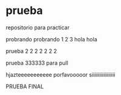 prueba
======

repositorio para practicar

probrando probrando 1 2 3 hola hola


prueba 2 2 2 2 2 2 2


prueba 333333 para pull


hjazteeeeeeeeeee
porfavooooor
siiiiiiiiiiiiiiiiii


PRUEBA FINAL

